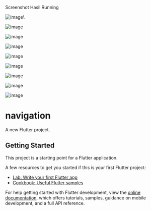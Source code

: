 Screenshot Hasil Running

![image](https://github.com/user-attachments/assets/b1808358-e278-429a-b461-bf5239d20b0f)\

![image](https://github.com/user-attachments/assets/aff094e1-3117-4748-a5cf-bc2d9141dee4)

![image](https://github.com/user-attachments/assets/f1ead122-5d75-44a3-8eff-01ba070ab24e)

![image](https://github.com/user-attachments/assets/77edcb07-1b12-4f67-b917-e4daac73bce5)

![image](https://github.com/user-attachments/assets/da8b6ede-e631-4ec3-8e87-bb01340391b9)

![image](https://github.com/user-attachments/assets/eca934c6-4ddf-4386-876c-b53334e2e47a)

![image](https://github.com/user-attachments/assets/3bd0d375-e1a7-429c-80ae-f1a457cb5d23)

![image](https://github.com/user-attachments/assets/45d6fb61-62d9-4bbc-af00-3fe996432611)

![image](https://github.com/user-attachments/assets/56430b03-28df-4d7b-9faf-50209f2a707c)



# navigation

A new Flutter project.

## Getting Started

This project is a starting point for a Flutter application.

A few resources to get you started if this is your first Flutter project:

- [Lab: Write your first Flutter app](https://docs.flutter.dev/get-started/codelab)
- [Cookbook: Useful Flutter samples](https://docs.flutter.dev/cookbook)

For help getting started with Flutter development, view the
[online documentation](https://docs.flutter.dev/), which offers tutorials,
samples, guidance on mobile development, and a full API reference.
